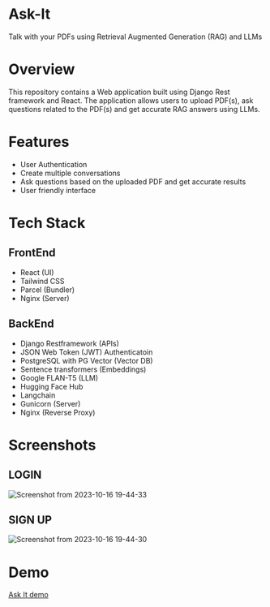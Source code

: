 # Ask-It

Talk with your PDFs using Retrieval Augmented Generation (RAG) and LLMs

# Overview
This repository contains a Web application built using Django Rest framework and React. The application allows users to upload PDF(s), ask questions related to the PDF(s) and get accurate RAG answers using LLMs.

# Features
- User Authentication
- Create multiple conversations
- Ask questions based on the uploaded PDF and get accurate results
- User friendly interface

# Tech Stack

## FrontEnd
- React (UI)
- Tailwind CSS
- Parcel (Bundler)
- Nginx (Server)

## BackEnd
- Django Restframework (APIs)
- JSON Web Token (JWT) Authenticatoin
- PostgreSQL with PG Vector (Vector DB)
- Sentence transformers (Embeddings)
- Google FLAN-T5 (LLM)
- Hugging Face Hub
- Langchain
- Gunicorn (Server)
- Nginx (Reverse Proxy)

# Screenshots
## LOGIN
![Screenshot from 2023-10-16 19-44-33](https://github.com/subhani-syed/Ask-It/assets/64395664/00e4c72c-3442-47f4-94dd-a90265c6d5de)
## SIGN UP
![Screenshot from 2023-10-16 19-44-30](https://github.com/subhani-syed/Ask-It/assets/64395664/31ce8e53-cd25-4fe4-9c86-4f78eb319dc8)

# Demo
[Ask It demo](https://github.com/subhani-syed/Ask-It/assets/64395664/863c3ac9-f4ea-4cb3-b330-0e809ac9613b)


